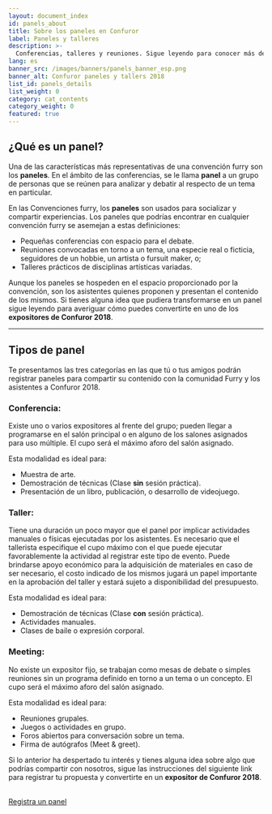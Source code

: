 ```yaml
---
layout: document_index
id: panels_about
title: Sobre los paneles en Confuror
label: Paneles y talleres
description: >-
  Conferencias, talleres y reuniones. Sigue leyendo para conocer más detalles sobre la clasificación de los paneles que estarán dispobles en Confuror y cómo puedes participar en ellos.
lang: es
banner_src: /images/banners/panels_banner_esp.png
banner_alt: Confuror paneles y tallers 2018
list_id: panels_details
list_weight: 0
category: cat_contents
category_weight: 0
featured: true
---
```


## ¿Qué es un panel?

Una de las características más representativas de una convención furry son los **paneles**. En el ámbito de las conferencias, se le llama **panel** a un grupo de personas que se reúnen para analizar y debatir al respecto de un tema en particular.

En las Convenciones furry, los **paneles** son usados para socializar y compartir experiencias. Los paneles que podrías encontrar en cualquier convención furry se asemejan a estas definiciones:

- Pequeñas conferencias con espacio para el debate.
- Reuniones convocadas en torno a un tema, una especie real o ficticia, seguidores de un hobbie, un artista o fursuit maker, o;
- Talleres prácticos de disciplinas artísticas variadas.

Aunque los paneles se hospeden en el espacio proporcionado por la convención, son los asistentes quienes proponen y presentan el contenido de los mismos. Si tienes alguna idea que pudiera transformarse en un panel sigue leyendo para averiguar cómo puedes convertirte en uno de los **expositores de Confuror 2018**.

---

## Tipos de panel

Te presentamos las tres categorías en las que tú o tus amigos podrán registrar paneles para compartir su contenido con la comunidad Furry y los asistentes a Confuror 2018.

### Conferencia:
Existe uno o varios expositores al frente del grupo; pueden llegar a programarse en el salón principal o en alguno de los salones asignados para uso múltiple. El cupo será el máximo aforo del salón asignado.

Esta modalidad es ideal para:
- Muestra de arte.
- Demostración de técnicas (Clase **sin** sesión práctica).
- Presentación de un libro, publicación, o desarrollo de videojuego.

### Taller:
Tiene una duración un poco mayor que el panel por implicar actividades manuales o físicas ejecutadas por los asistentes. Es necesario que el tallerista especifique el cupo máximo con el que puede ejecutar favorablemente la actividad al registrar este tipo de evento. Puede brindarse apoyo económico para la adquisición de materiales en caso de ser necesario, el costo indicado de los mismos jugará un papel importante en la aprobación del taller y estará sujeto a disponibilidad del presupuesto.

Esta modalidad es ideal para:
- Demostración de técnicas (Clase **con** sesión práctica).
- Actividades manuales.
- Clases de baile o expresión corporal.

### Meeting:
No existe un expositor fijo, se trabajan como mesas de debate o simples reuniones sin un programa definido en torno a un tema o un concepto. El cupo será el máximo aforo del salón asignado.

Esta modalidad es ideal para:
- Reuniones grupales.
- Juegos o actividades en grupo.
- Foros abiertos para conversación sobre un tema.
- Firma de autógrafos (Meet & greet).

Si lo anterior ha despertado tu interés y tienes alguna idea sobre algo que podrías compartir con nosotros, sigue las instrucciones del siguiente link para registrar tu propuesta y convertirte en un **expositor de Confuror 2018**.

<br>
<div class="registration__form-button-container">
  <a href="/es/paneles/registrar" class="registration__form-button">Registra un panel</a>
</div>
